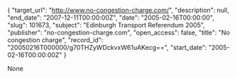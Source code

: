 {
  "target_url": "http://www.no-congestion-charge.com/", 
  "description": null, 
  "end_date": "2007-12-11T00:00:00Z", 
  "date": "2005-02-16T00:00:00", 
  "slug": 101673, 
  "subject": "Edinburgh Transport Referendum 2005", 
  "publisher": "no-congestion-charge.com", 
  "open_access": false, 
  "title": "No congestion charge", 
  "record_id": "20050216T000000/g70THZyWDckvxW61uAKecg==", 
  "start_date": "2005-02-16T00:00:00Z"
}

None
